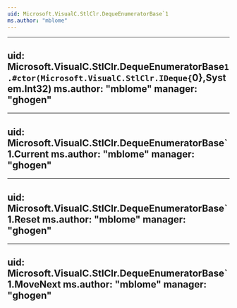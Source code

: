 ```yaml
---
uid: Microsoft.VisualC.StlClr.DequeEnumeratorBase`1
ms.author: "mblome"
---
```


---
uid: Microsoft.VisualC.StlClr.DequeEnumeratorBase`1.#ctor(Microsoft.VisualC.StlClr.IDeque{`0},System.Int32)
ms.author: "mblome"
manager: "ghogen"
---

---
uid: Microsoft.VisualC.StlClr.DequeEnumeratorBase`1.Current
ms.author: "mblome"
manager: "ghogen"
---

---
uid: Microsoft.VisualC.StlClr.DequeEnumeratorBase`1.Reset
ms.author: "mblome"
manager: "ghogen"
---

---
uid: Microsoft.VisualC.StlClr.DequeEnumeratorBase`1.MoveNext
ms.author: "mblome"
manager: "ghogen"
---

